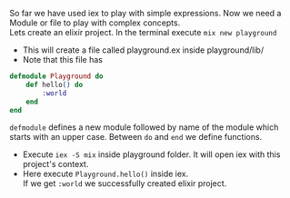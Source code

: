  So far we have used iex to play with simple expressions. Now we need a Module or file to play with complex concepts.  
Lets create an elixir project.
In the terminal execute `mix new playground`  
- This will create a file called playground.ex inside playground/lib/  
- Note that this file has 
```elixir
defmodule Playground do
    def hello() do
        :world
    end
end
```
`defmodule` defines a new module followed by name of the module which starts with an upper case. Between `do` and `end` we define functions.
- Execute `iex -S mix` inside playground folder. It will open iex with this project's context.
- Here execute `Playground.hello()` inside iex.  
If we get `:world` we successfully created elixir project.
